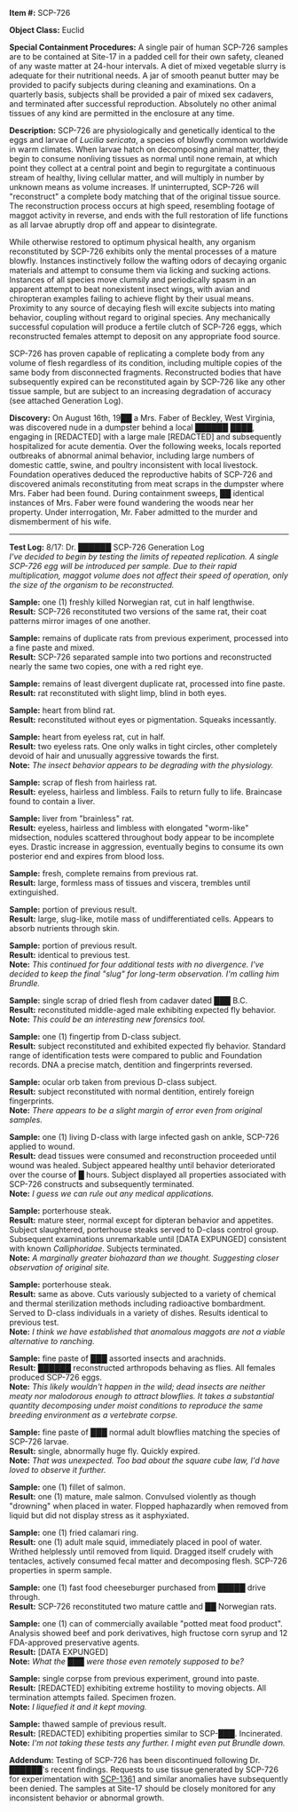 **Item #:** SCP-726

**Object Class:** Euclid

**Special Containment Procedures:** A single pair of human SCP-726 samples are to be contained at Site-17 in a padded cell for their own safety, cleaned of any waste matter at 24-hour intervals. A diet of mixed vegetable slurry is adequate for their nutritional needs. A jar of smooth peanut butter may be provided to pacify subjects during cleaning and examinations. On a quarterly basis, subjects shall be provided a pair of mixed sex cadavers, and terminated after successful reproduction. Absolutely no other animal tissues of any kind are permitted in the enclosure at any time.

**Description:** SCP-726 are physiologically and genetically identical to the eggs and larvae of _Lucilia sericata_, a species of blowfly common worldwide in warm climates. When larvae hatch on decomposing animal matter, they begin to consume nonliving tissues as normal until none remain, at which point they collect at a central point and begin to regurgitate a continuous stream of healthy, living cellular matter, and will multiply in number by unknown means as volume increases. If uninterrupted, SCP-726 will "reconstruct" a complete body matching that of the original tissue source. The reconstruction process occurs at high speed, resembling footage of maggot activity in reverse, and ends with the full restoration of life functions as all larvae abruptly drop off and appear to disintegrate.

While otherwise restored to optimum physical health, any organism reconstituted by SCP-726 exhibits only the mental processes of a mature blowfly. Instances instinctively follow the wafting odors of decaying organic materials and attempt to consume them via licking and sucking actions. Instances of all species move clumsily and periodically spasm in an apparent attempt to beat nonexistent insect wings, with avian and chiropteran examples failing to achieve flight by their usual means. Proximity to any source of decaying flesh will excite subjects into mating behavior, coupling without regard to original species. Any mechanically successful copulation will produce a fertile clutch of SCP-726 eggs, which reconstructed females attempt to deposit on any appropriate food source.

SCP-726 has proven capable of replicating a complete body from any volume of flesh regardless of its condition, including multiple copies of the same body from disconnected fragments. Reconstructed bodies that have subsequently expired can be reconstituted again by SCP-726 like any other tissue sample, but are subject to an increasing degradation of accuracy (see attached Generation Log).

**Discovery:** On August 16th, 19██ a Mrs. Faber of Beckley, West Virginia, was discovered nude in a dumpster behind a local ██████ ████, engaging in \[REDACTED\] with a large male \[REDACTED\] and subsequently hospitalized for acute dementia. Over the following weeks, locals reported outbreaks of abnormal animal behavior, including large numbers of domestic cattle, swine, and poultry inconsistent with local livestock. Foundation operatives deduced the reproductive habits of SCP-726 and discovered animals reconstituting from meat scraps in the dumpster where Mrs. Faber had been found. During containment sweeps, ██ identical instances of Mrs. Faber were found wandering the woods near her property. Under interrogation, Mr. Faber admitted to the murder and dismemberment of his wife.

* * *

**Test Log:** 8/17: Dr. ██████ SCP-726 Generation Log  
_I've decided to begin by testing the limits of repeated replication. A single SCP-726 egg will be introduced per sample. Due to their rapid multiplication, maggot volume does not affect their speed of operation, only the size of the organism to be reconstructed._

**Sample:** one (1) freshly killed Norwegian rat, cut in half lengthwise.  
**Result:** SCP-726 reconstituted two versions of the same rat, their coat patterns mirror images of one another.

**Sample:** remains of duplicate rats from previous experiment, processed into a fine paste and mixed.  
**Result:** SCP-726 separated sample into two portions and reconstructed nearly the same two copies, one with a red right eye.

**Sample:** remains of least divergent duplicate rat, processed into fine paste.  
**Result:** rat reconstituted with slight limp, blind in both eyes.

**Sample:** heart from blind rat.  
**Result:** reconstituted without eyes or pigmentation. Squeaks incessantly.

**Sample:** heart from eyeless rat, cut in half.  
**Result:** two eyeless rats. One only walks in tight circles, other completely devoid of hair and unusually aggressive towards the first.  
**Note:** _The insect behavior appears to be degrading with the physiology._

**Sample:** scrap of flesh from hairless rat.  
**Result:** eyeless, hairless and limbless. Fails to return fully to life. Braincase found to contain a liver.

**Sample:** liver from "brainless" rat.  
**Result:** eyeless, hairless and limbless with elongated "worm-like" midsection, nodules scattered throughout body appear to be incomplete eyes. Drastic increase in aggression, eventually begins to consume its own posterior end and expires from blood loss.

**Sample:** fresh, complete remains from previous rat.  
**Result:** large, formless mass of tissues and viscera, trembles until extinguished.

**Sample:** portion of previous result.  
**Result:** large, slug-like, motile mass of undifferentiated cells. Appears to absorb nutrients through skin.

**Sample:** portion of previous result.  
**Result:** identical to previous test.  
**Note:** _This continued for four additional tests with no divergence. I've decided to keep the final "slug" for long-term observation. I'm calling him Brundle._

**Sample:** single scrap of dried flesh from cadaver dated ███ B.C.  
**Result:** reconstituted middle-aged male exhibiting expected fly behavior.  
**Note:** _This could be an interesting new forensics tool._

**Sample:** one (1) fingertip from D-class subject.  
**Result:** subject reconstituted and exhibited expected fly behavior. Standard range of identification tests were compared to public and Foundation records. DNA a precise match, dentition and fingerprints reversed.

**Sample:** ocular orb taken from previous D-class subject.  
**Result:** subject reconstituted with normal dentition, entirely foreign fingerprints.  
**Note:** _There appears to be a slight margin of error even from original samples._

**Sample:** one (1) living D-class with large infected gash on ankle, SCP-726 applied to wound.  
**Result:** dead tissues were consumed and reconstruction proceeded until wound was healed. Subject appeared healthy until behavior deteriorated over the course of █ hours. Subject displayed all properties associated with SCP-726 constructs and subsequently terminated.  
**Note:** _I guess we can rule out any medical applications._

**Sample:** porterhouse steak.  
**Result:** mature steer, normal except for dipteran behavior and appetites. Subject slaughtered, porterhouse steaks served to D-class control group. Subsequent examinations unremarkable until \[DATA EXPUNGED\] consistent with known _Calliphoridae_. Subjects terminated.  
**Note:** _A marginally greater biohazard than we thought. Suggesting closer observation of original site._

**Sample:** porterhouse steak.  
**Result:** same as above. Cuts variously subjected to a variety of chemical and thermal sterilization methods including radioactive bombardment. Served to D-class individuals in a variety of dishes. Results identical to previous test.  
**Note:** _I think we have established that anomalous maggots are not a viable alternative to ranching._

**Sample:** fine paste of ███ assorted insects and arachnids.  
**Result:** ██████ reconstructed arthropods behaving as flies. All females produced SCP-726 eggs.  
**Note:** _This likely wouldn't happen in the wild; dead insects are neither meaty nor malodorous enough to attract blowflies. It takes a substantial quantity decomposing under moist conditions to reproduce the same breeding environment as a vertebrate corpse._

**Sample:** fine paste of ███ normal adult blowflies matching the species of SCP-726 larvae.  
**Result:** single, abnormally huge fly. Quickly expired.  
**Note:** _That was unexpected. Too bad about the square cube law, I'd have loved to observe it further._

**Sample:** one (1) fillet of salmon.  
**Result:** one (1) mature, male salmon. Convulsed violently as though "drowning" when placed in water. Flopped haphazardly when removed from liquid but did not display stress as it asphyxiated.

**Sample:** one (1) fried calamari ring.  
**Result:** one (1) adult male squid, immediately placed in pool of water. Writhed helplessly until removed from liquid. Dragged itself crudely with tentacles, actively consumed fecal matter and decomposing flesh. SCP-726 properties in sperm sample.

**Sample:** one (1) fast food cheeseburger purchased from █████ drive through.  
**Result:** SCP-726 reconstituted two mature cattle and ██ Norwegian rats.

**Sample:** one (1) can of commercially available "potted meat food product". Analysis showed beef and pork derivatives, high fructose corn syrup and 12 FDA-approved preservative agents.  
**Result:** \[DATA EXPUNGED\]  
**Note:** _What the ███ were those even remotely supposed to be?_

**Sample:** single corpse from previous experiment, ground into paste.  
**Result:** \[REDACTED\] exhibiting extreme hostility to moving objects. All termination attempts failed. Specimen frozen.  
**Note:** _I liquefied it and it kept moving._

**Sample:** thawed sample of previous result.  
**Result:** \[REDACTED\] exhibiting properties similar to SCP-███. Incinerated.  
**Note:** _I'm not taking these tests any further. I might even put Brundle down._

**Addendum:** Testing of SCP-726 has been discontinued following Dr. ██████'s recent findings. Requests to use tissue generated by SCP-726 for experimentation with [SCP-1361](/scp-1361) and similar anomalies have subsequently been denied. The samples at Site-17 should be closely monitored for any inconsistent behavior or abnormal growth.
